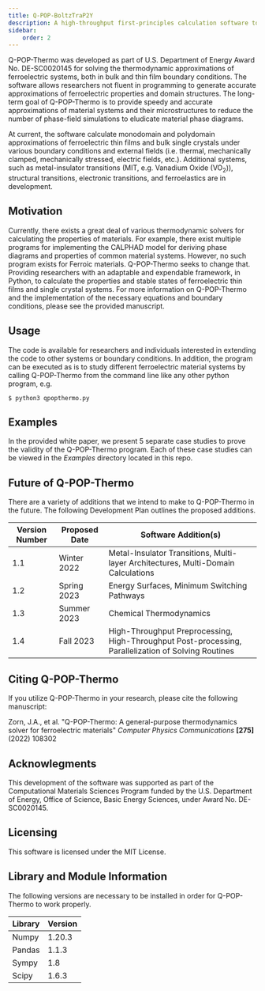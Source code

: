 ```yaml
---
title: Q-POP-BoltzTraP2Y
description: A high-throughput first-principles calculation software to provide thermodynamic and kinetic input data for phase-field simulations
sidebar:
    order: 2
---
```


Q-POP-Thermo was developed as part of U.S. Department of Energy Award No. DE-SC0020145 for solving the thermodynamic approximations of ferroelectric systems, both in bulk and thin film boundary conditions. The software allows researchers not fluent in programming to generate accurate approximations of ferroelectric properties and domain structures. The long-term goal of Q-POP-Thermo is to provide speedy and accurate approximations of material systems and their microstructures to reduce the number of phase-field simulations to eludicate material phase diagrams.

At current, the software calculate monodomain and polydomain approximations of ferroelectric thin films and bulk single crystals under various boundary conditions and external fields (i.e. thermal, mechanically clamped, mechanically stressed, electric fields, etc.). Additional systems, such as metal-insulator transitions (MIT, e.g. Vanadium Oxide (VO<sub>2</sub>)), structural transitions, electronic transitions, and ferroelastics are in development.

## Motivation
Currently, there exists a great deal of various thermodynamic solvers for calculating the properties of materials. For example, there exist multiple programs for implementing the CALPHAD model for deriving phase diagrams and properties of common material systems. However, no such program exists for Ferroic materials. Q-POP-Thermo seeks to change that. Providing researchers with an adaptable and expendable framework, in Python, to calculate the properties and stable states of ferroelectric thin films and single crystal systems. For more information on Q-POP-Thermo and the implementation of the necessary equations and boundary conditions, please see the provided manuscript. <!--For citation information please see [Citing Q-POP-Thermo](#Citing).-->

## Usage
The code is available for researchers and individuals interested in extending the code to other systems or boundary conditions. In addition, the program can be executed as is to study different ferroelectric material systems by calling Q-POP-Thermo from the command line like any other python program, e.g.

`$ python3 qpopthermo.py`

## Examples
In the provided white paper, we present 5 separate case studies to prove the validity of the Q-POP-Thermo program. Each of these case studies can be viewed in the *Examples* directory located in this repo.

## Future of Q-POP-Thermo
There are a variety of additions that we intend to make to Q-POP-Thermo in the future. The following Development Plan outlines the proposed additions.

| Version Number | Proposed Date | Software Addition(s) |
| ------ | ----- | ------ |
| 1.1  | Winter 2022 | Metal-Insulator Transitions, Multi-layer Architectures, Multi-Domain Calculations |
| 1.2  | Spring 2023   | Energy Surfaces, Minimum Switching Pathways |
| 1.3  | Summer 2023  | Chemical Thermodynamics |
| 1.4  | Fall 2023  | High-Throughput Preprocessing, High-Throughput Post-processing, Parallelization of Solving Routines |

## Citing Q-POP-Thermo
If you utilize Q-POP-Thermo in your research, please cite the following manuscript:

Zorn, J.A., et al. "Q-POP-Thermo: A general-purpose thermodynamics solver for ferroelectric materials" *Computer Physics Communications* **[275]** (2022) 108302

## Acknowlegments
This development of the software was supported as part of the Computational Materials Sciences Program funded by the U.S. Department of Energy, Office of Science, Basic Energy Sciences, under Award No. DE-SC0020145.

## Licensing
This software is licensed under the MIT License.

## Library and Module Information
The following versions are necessary to be installed in order for Q-POP-Thermo to work properly.

| Library | Version |
| ---- | ----- |
| Numpy | 1.20.3 |
| Pandas | 1.1.3 |
| Sympy | 1.8 |
| Scipy | 1.6.3 |


